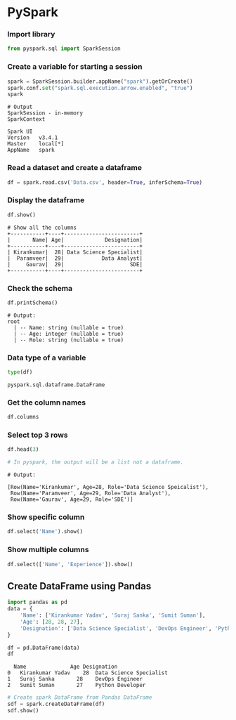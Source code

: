 # PySpark

### Import library
```python
from pyspark.sql import SparkSession
```

### Create a variable for starting a session
```python
spark = SparkSession.builder.appName("spark").getOrCreate()
spark.conf.set("spark.sql.execution.arrow.enabled", "true")
spark
```

```terminal
# Output
SparkSession - in-memory
SparkContext

Spark UI
Version   v3.4.1
Master    local[*]
AppName   spark
```

### Read a dataset and create a dataframe
```python
df = spark.read.csv('Data.csv', header=True, inferSchema=True)
```

### Display the dataframe
```python
df.show()
```
```output
# Show all the columns
+-----------+----+------------------------+
|       Name| Age|             Designation|
+-----------+----+------------------------+
| Kirankumar|  28| Data Science Specialist|
|  Paramveer|  29|            Data Analyst|
|     Gaurav|  29|                     SDE|
+-----------+----+------------------------+
```

### Check the schema
```python
df.printSchema()
```

```terminal
# Output:
root
  | -- Name: string (nullable = true)
  | -- Age: integer (nullable = true)
  | -- Role: string (nullable = true)
```

### Data type of a variable

```python
type(df)
```

```output
pyspark.sql.dataframe.DataFrame
```

### Get the column names
```python
df.columns
```

### Select top 3 rows
```python
df.head(3)

# In pyspark, the output will be a list not a dataframe.
```
```terminal
# Output:

[Row(Name='Kirankumar', Age=28, Role='Data Science Speicalist'),
 Row(Name='Paramveer', Age=29, Role='Data Analyst'),
 Row(Name='Gaurav', Age=29, Role='SDE')]
```

### Show specific column
```python
df.select('Name').show()
```

### Show multiple columns
```python
df.select(['Name', 'Experience']).show()
```

## Create DataFrame using Pandas

```python
import pandas as pd
data = {
    'Name': ['Kirankumar Yadav', 'Suraj Sanka', 'Sumit Suman'],
    'Age': [28, 28, 27],
    'Designation': ['Data Science Specialist', 'DevOps Engineer', 'Python Developer']
}

df = pd.DataFrame(data)
df
```

```output
  Name	            Age	Designation
0	Kirankumar Yadav	28	Data Science Specialist
1	Suraj Sanka	      28	DevOps Engineer
2	Sumit Suman	      27	Python Developer
```

```python
# Create spark DataFrame from Pandas DataFrame
sdf = spark.createDataFrame(df)
sdf.show()
```

